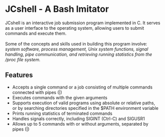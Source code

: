 # JCshell - A Bash Imitator
JCshell is an interactive job submission program implemented in C. It serves as a user interface to the operating system, allowing users to submit commands and execute them. <br><br>Some of the concepts and skills used in building this program involve: 
<i>system software, process management, Unix system functions, signal handling, pipe communication, and retrieving running statistics from the /proc file system.</i>

## Features

- Accepts a single command or a job consisting of multiple commands connected with pipes (|)
- Executes commands with the given arguments
- Supports execution of valid programs using absolute or relative paths, or by searching directories specified in the $PATH environment variable
- Prints running statistics of terminated commands
- Handles signals correctly, including SIGINT (Ctrl-C) and SIGUSR1
- Allows up to 5 commands with or without arguments, separated by pipes (|)
